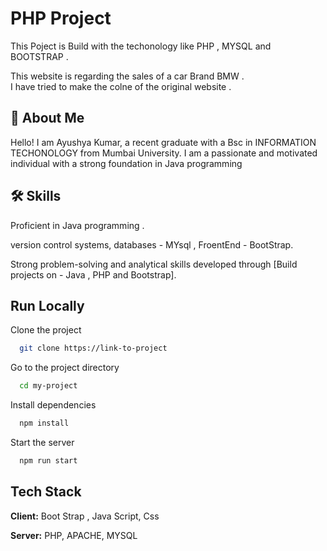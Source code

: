 
# PHP Project

This Poject is Build with the techonology like PHP , MYSQL and  BOOTSTRAP .


This website is regarding the sales of a car Brand BMW .  
 I have tried to  make the colne of the original website .




## 🚀 About Me
Hello! I am Ayushya Kumar, a recent graduate with a Bsc in INFORMATION TECHONOLOGY from Mumbai University. I am a passionate and motivated individual with a strong foundation in Java programming 


## 🛠 Skills
Proficient in Java programming .

 version control systems, databases - MYsql , FroentEnd - BootStrap.

Strong problem-solving and analytical skills developed through [Build projects on - Java , PHP and Bootstrap].


    
## Run Locally

Clone the project

```bash
  git clone https://link-to-project
```

Go to the project directory

```bash
  cd my-project
```

Install dependencies

```bash
  npm install
```

Start the server

```bash
  npm run start
```


## Tech Stack

**Client:** Boot Strap , Java Script, Css

**Server:** PHP, APACHE, MYSQL 




